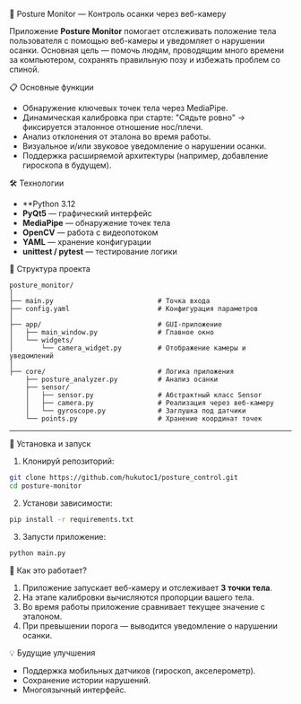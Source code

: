 🧠 Posture Monitor — Контроль осанки через веб-камеру

Приложение **Posture Monitor** помогает отслеживать положение тела пользователя с помощью веб-камеры и уведомляет о нарушении осанки. Основная цель — помочь людям, проводящим много времени за компьютером, сохранять правильную позу и избежать проблем со спиной.

📋 Основные функции

- Обнаружение ключевых точек тела через MediaPipe.
- Динамическая калибровка при старте: "Сядьте ровно" → фиксируется эталонное отношение нос/плечи.
- Анализ отклонения от эталона во время работы.
- Визуальное и/или звуковое уведомление о нарушении осанки.
- Поддержка расширяемой архитектуры (например, добавление гироскопа в будущем).

🛠️ Технологии

- **Python 3.12
- **PyQt5** — графический интерфейс
- **MediaPipe** — обнаружение точек тела
- **OpenCV** — работа с видеопотоком
- **YAML** — хранение конфигурации
- **unittest / pytest** — тестирование логики

📁 Структура проекта

```
posture_monitor/
│
├── main.py                          # Точка входа
├── config.yaml                      # Конфигурация параметров
│
├── app/                             # GUI-приложение
│   ├── main_window.py               # Главное окно
│   └── widgets/
│       └── camera_widget.py         # Отображение камеры и уведомлений
│
├── core/                            # Логика приложения
    ├── posture_analyzer.py          # Анализ осанки
    ├── sensor/
    │   ├── sensor.py                # Абстрактный класс Sensor
    │   ├── camera.py                # Реализация через веб-камеру
    │   └── gyroscope.py             # Заглушка под датчики
    └── points.py                    # Хранение координат точек
```

---

🚀 Установка и запуск

1. Клонируй репозиторий:

```bash
git clone https://github.com/hukutoc1/posture_control.git
cd posture-monitor
```

2. Установи зависимости:

```bash
pip install -r requirements.txt
```

3. Запусти приложение:

```bash
python main.py
```

📌 Как это работает?

1. Приложение запускает веб-камеру и отслеживает **3 точки тела**.
2. На этапе калибровки вычисляются пропорции вашего тела.
3. Во время работы приложение сравнивает текущее значение с эталоном.
4. При превышении порога — выводится уведомление о нарушении осанки.

💡 Будущие улучшения

- Поддержка мобильных датчиков (гироскоп, акселерометр).
- Сохранение истории нарушений.
- Многоязычный интерфейс.
